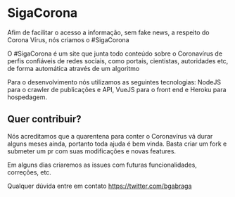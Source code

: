 # SigaCorona

Afim de facilitar o acesso a informação, sem fake news, a respeito do Corona Vírus, nós criamos o #SigaCorona

O #SigaCorona é um site que junta todo conteúdo sobre o Coronavírus de perfis confiáveis de redes sociais, como portais, cientistas, autoridades etc, de forma automática através de um algoritmo 

Para o desenvolvimento nós utilizamos as seguintes tecnologias: NodeJS para o crawler de publicações e API, VueJS para o front end e Heroku para hospedagem.

## Quer contribuir?

Nós acreditamos que a quarentena para conter o Coronavírus vá durar alguns meses ainda, portanto toda ajuda é bem vinda. Basta criar um fork e submeter um pr com suas modificações e novas features.

Em alguns dias criaremos as issues com futuras funcionalidades, correções, etc.

Qualquer dúvida entre em contato
https://twitter.com/bgabraga

